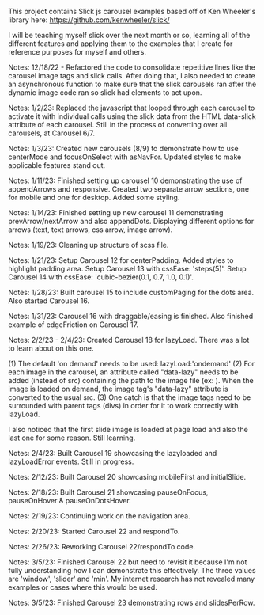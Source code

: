 This project contains Slick js carousel examples based off of Ken Wheeler's library here:
https://github.com/kenwheeler/slick/

I will be teaching myself slick over the next month or so, learning all of the different features and applying them to the examples that I create for reference purposes for myself and others.

Notes: 12/18/22 - Refactored the code to consolidate repetitive lines like the carousel image tags and slick calls. After doing that, I also needed to create an asynchronous function to make sure that the slick carousels ran after the dynamic image code ran so slick had elements to act upon.
 
Notes: 1/2/23: Replaced the javascript that looped through each carousel to activate it with individual calls using the slick data from the HTML data-slick attribute of each carousel.
Still in the process of converting over all carousels, at Carousel 6/7.

Notes: 1/3/23: Created new carousels (8/9) to demonstrate how to use centerMode and focusOnSelect with asNavFor. Updated styles to make applicable features stand out. 

Notes: 1/11/23: Finished setting up carousel 10 demonstrating the use of appendArrows and responsive. Created two separate arrow sections, one for mobile and one for desktop. Added some styling.

Notes: 1/14/23: Finished setting up new carousel 11 demonstrating prevArrow/nextArrow and also appendDots. Displaying different options for arrows (text, text arrows, css arrow, image arrow).

Notes: 1/19/23: Cleaning up structure of scss file. 

Notes: 1/21/23: Setup Carousel 12 for centerPadding. Added styles to highlight padding area.
Setup Carousel 13 with cssEase: 'steps(5)'.
Setup Carousel 14 with cssEase: 'cubic-bezier(0.1, 0.7, 1.0, 0.1)'.

Notes: 1/28/23: Built carousel 15 to include customPaging for the dots area. Also started Carousel 16.

Notes: 1/31/23: Carousel 16 with draggable/easing is finished. Also finished example of edgeFriction on Carousel 17.

Notes: 2/2/23 - 2/4/23: Created Carousel 18 for lazyLoad. There was a lot to learn about on this one. 

 (1) The default 'on demand' needs to be used: lazyLoad:'ondemand'
 (2) For each image in the carousel, an attribute called "data-lazy" needs to be added (instead of src) containing the path to the image file (ex: <img data-lazy="img/002.jpg">). When the image is loaded on demand, the image tag's "data-lazy" attribute is converted to the usual src. 
 (3) One catch is that the image tags need to be surrounded with parent tags (divs) in order for it to work correctly with lazyLoad. 

I also noticed that the first slide image is loaded at page load and also the last one for some reason. Still learning.

Notes: 2/4/23: Built Carousel 19 showcasing the lazyloaded and lazyLoadError events. Still in progress.

Notes: 2/12/23: Built Carousel 20 showcasing mobileFirst and initialSlide.

Notes: 2/18/23: Built Carousel 21 showcasing pauseOnFocus, pauseOnHover & pauseOnDotsHover.

Notes: 2/19/23: Continuing work on the navigation area.

Notes: 2/20/23: Started Carousel 22 and respondTo.

Notes: 2/26/23: Reworking Carousel 22/respondTo code. 

Notes: 3/5/23: Finished Carousel 22 but need to revisit it because I'm not fully understanding how I can demonstrate this effectively. The three values are 'window', 'slider' and 'min'. My internet research has not revealed many examples or cases where this would be used.

Notes: 3/5/23: Finished Carousel 23 demonstrating rows and slidesPerRow.
